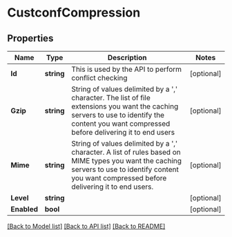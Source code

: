 # CustconfCompression

## Properties

Name | Type | Description | Notes
------------ | ------------- | ------------- | -------------
**Id** | **string** | This is used by the API to perform conflict checking | [optional] 
**Gzip** | **string** | String of values delimited by a &#39;,&#39; character. The list of file extensions you want the caching servers to use to identify the content you want compressed before delivering it to end users | [optional] 
**Mime** | **string** | String of values delimited by a &#39;,&#39; character. A list of rules based on MIME types you want the caching servers to use to identify content you want compressed before delivering it to end users. | [optional] 
**Level** | **string** |  | [optional] 
**Enabled** | **bool** |  | [optional] 

[[Back to Model list]](../README.md#documentation-for-models) [[Back to API list]](../README.md#documentation-for-api-endpoints) [[Back to README]](../README.md)


